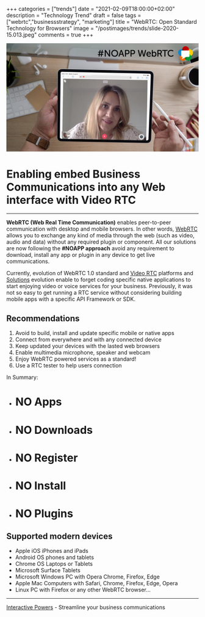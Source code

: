 +++
categories = ["trends"]
date = "2021-02-09T18:00:00+02:00"
description = "Technology Trend"
draft = false
tags = ["webrtc","businessstrategy", "marketing"]
title = "WebRTC: Open Standard Technology for Browsers"
image = "/postimages/trends/slide-2020-15.013.jpeg"
comments = true
+++

![WebRTC NOAPP](/postimages/trends/slide-2020-15.013.jpeg)

# Enabling embed Business Communications into any Web interface with Video RTC
--- 

**WebRTC (Web Real Time Communication)** enables peer-to-peer communication with desktop and mobile browsers. In other words, [WebRTC](https://blog.ivrpowers.com/post/technologies/what-is-webrtc/) allows you to exchange any kind of media through the web (such as video, audio and data) without any required plugin or component. All our solutions are now following the **#NOAPP approach** avoid any requirement to download, install any app or plugin in any device to get live communications.

Currently, evolution of WebRTC 1.0 standard and [Video RTC](https://www.ivrpowers.com/videortc/) platforms and [Solutions](https://www.ivrpowers.com/turnkey/) evolution enable to forget coding specific native applications to start enjoying video or voice services for your business. Previously, it was not so easy to get running a RTC service without considering building mobile apps with a specific API Framework or SDK. 

##	Recommendations

1. Avoid to build, install and update specific mobile or native apps
2. Connect from everywhere and with any connected device
3. Keep updated your devices with the lasted web browsers
4. Enable multimedia microphone, speaker and webcam
5. Enjoy WebRTC powered services as a standard!
6. Use a RTC tester to help users connection

In Summary:

*  # NO Apps
*	# NO Downloads
*	# NO Register
*	# NO Install
*	# NO Plugins

##	Supported modern devices

* Apple iOS iPhones and iPads
* Android OS phones and tablets
* Chrome OS Laptops or Tablets
* Microsoft Surface Tablets
* Microsoft Windows PC with Opera Chrome, Firefox, Edge
* Apple Mac Computers with Safari, Chrome, Firefox, Edge, Opera
* Linux PC with Firefox or any other WebRTC browser… 

---
[Interactive Powers](http://www.ivrpowers.com/) - Streamline your business communications

